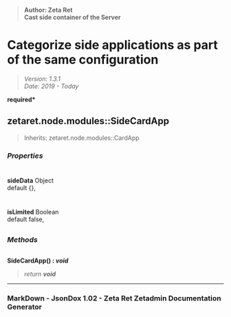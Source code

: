 > __Author: Zeta Ret__  
> __Cast side container of the Server__  
# Categorize side applications as part of the same configuration  
> *Version: 1.3.1*  
> *Date: 2019 - Today*  

__required*__

## zetaret.node.modules::SideCardApp  
> Inherits: zetaret.node.modules::CardApp  

### *Properties*  

#  
__sideData__ Object  
default {},   

#  
__isLimited__ Boolean  
default false,   


##  
### *Methods*  

##  
__SideCardApp() : *void*__  
  
> *return __void__*  

---  
### MarkDown - JsonDox 1.02 - Zeta Ret Zetadmin Documentation Generator